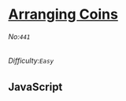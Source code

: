 # [Arranging Coins](https://leetcode.com/problems/arranging-coins/#/description)
###### No:`441`
###### Difficulty:`Easy`
## JavaScript


```js
```
